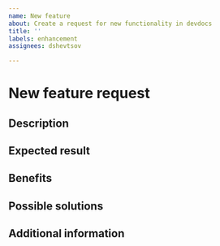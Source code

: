 ```yaml
---
name: New feature
about: Create a request for new functionality in devdocs
title: ''
labels: enhancement
assignees: dshevtsov

---
```


# New feature request

## Description

<!-- (REQUIRED) Describe the feature you want added to devdocs -->

## Expected result

<!-- (REQUIRED) What is the expected result/behavior of this feature? -->

## Benefits

<!-- (REQUIRED) How does this feature improve the devdocs experience? -->

## Possible solutions

<!-- (OPTIONAL) What would a solution for this issue look like? -->

## Additional information

<!-- (OPTIONAL) What other information can you provide about this feature? -->

<!--
Thank you for taking the time to report this issue!
GitHub Issues should only be created for problems/topics related to this project's codebase.

Before submitting this issue, please make sure you are complying with our Code of Conduct:
https://github.com/magento/devdocs/blob/master/.github/CODE_OF_CONDUCT.md

Issues that do not comply with our Code of Conduct or do not contain enough information may be closed at the maintainers' discretion.

Feel free to remove this section before creating this issue.
-->
